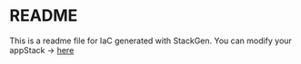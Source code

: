 # README
This is a readme file for IaC generated with StackGen.
You can modify your appStack -> [here](http://main.dev.stackgen.com/appstacks/1af6ca2e-65f8-4d08-b419-4b7b63a1acf1)
